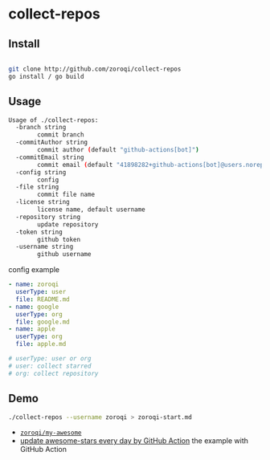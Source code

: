 # collect-repos 

## Install

```bash

git clone http://github.com/zoroqi/collect-repos
go install / go build
```

## Usage

```bash
Usage of ./collect-repos:
  -branch string
    	commit branch
  -commitAuthor string
    	commit author (default "github-actions[bot]")
  -commitEmail string
    	commit email (default "41898282+github-actions[bot]@users.noreply.github.com")
  -config string
    	config
  -file string
    	commit file name
  -license string
    	license name, default username
  -repository string
    	update repository
  -token string
    	github token
  -username string
    	github username
```

config example

```yaml
- name: zoroqi
  userType: user
  file: README.md
- name: google
  userType: org
  file: google.md
- name: apple
  userType: org
  file: apple.md

# userType: user or org
# user: collect starred
# org: collect repository
```

## Demo

```bash
./collect-repos --username zoroqi > zoroqi-start.md
```


- [`zoroqi/my-awesome`](https://github.com/zoroqi/my-awesome)
- [update awesome-stars every day by GitHub Action](https://github.com/zoroqi/my-awesome/blob/master/.github/workflows/schedules.yml) the example with GitHub Action

